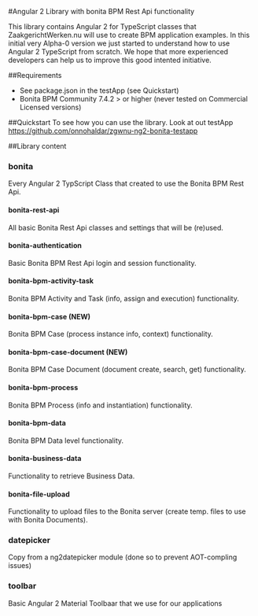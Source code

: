 #Angular 2 Library with bonita BPM Rest Api functionality

This library contains Angular 2 for TypeScript classes that ZaakgerichtWerken.nu will use to create BPM application examples. 
In this initial very Alpha-0 version we just started to understand how to use Angular 2 TypeScript from scratch. We hope that more
experienced developers can help us to improve this good intented initiative.

##Requirements
* See package.json in the testApp (see Quickstart)
* Bonita BPM Community 7.4.2 > or higher (never tested on Commercial Licensed versions)

##Quickstart
To see how you can use the library. Look at out testApp https://github.com/onnohaldar/zgwnu-ng2-bonita-testapp

##Library content
### bonita
Every Angular 2 TypScript Class that created to use the Bonita BPM Rest Api. 
#### bonita-rest-api
All basic Bonita Rest Api classes and settings that will be (re)used.
#### bonita-authentication
Basic Bonita BPM Rest Api login and session functionality.
#### bonita-bpm-activity-task
Bonita BPM Activity and Task (info, assign and execution) functionality.
#### bonita-bpm-case (NEW)
Bonita BPM Case (process instance info, context) functionality.
#### bonita-bpm-case-document (NEW)
Bonita BPM Case Document (document create, search, get) functionality.
#### bonita-bpm-process
Bonita BPM Process (info and instantiation) functionality.
#### bonita-bpm-data
Bonita BPM Data level functionality.
#### bonita-business-data
Functionality to retrieve Business Data.
#### bonita-file-upload
Functionality to upload files to the Bonita server (create temp. files to use with Bonita Documents).
### datepicker
Copy from a ng2datepicker module (done so to prevent AOT-compling issues)
### toolbar
Basic Angular 2 Material Toolbaar that we use for our applications
